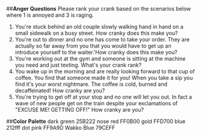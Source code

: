 ##**Anger Questions**
Please rank your crank based on the scenarios below where 1 is annoyed and 3 is raging.
1. You're stuck behind an old couple slowly walking hand in hand on a small sidewalk on a busy street. How cranky does this make you?
2. You're out to dinner and no one has come to take your order. They are actually so far away from you that you would have to get up an introduce yourself to the waiter.'How cranky does this make you?
3. You're working out at the gym and someone is sitting at the machine you need and just texting. What's your crank rank?
4. You wake up in the morning and are really looking forward to that cup of coffee. You find that someone made it for you! When you take a sip you find it's your worst nightmare. The coffee is cold, burned and decaffeinated! How cranky are you?
5. You're trying to get off at your stop and no one will let you out. In fact a wave of new people get on the train despite your exclamations of "EXCUSE ME! GETTING OFF!" How cranky are you?

##**Color Palette**
dark green  25B222
nose red    FF0B00
gold        FFD700
blue        212fff
dot pink    FF9A9D
Wakko Blue  79CEFF
